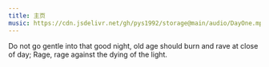 ```yaml
---
title: 主页
music: https://cdn.jsdelivr.net/gh/pys1992/storage@main/audio/DayOne.mp3
---
```


Do not go gentle into that good night, old age should burn and rave at close of day; Rage, rage against the dying of the light.